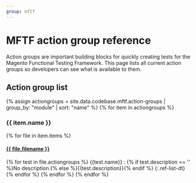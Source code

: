 ```yaml
---
group: mftf
---
```


# MFTF action group reference

Action groups are important building blocks for quickly creating tests for the Magento Functional Testing Framework.
This page lists all current action groups so developers can see what is available to them.

## Action group list

{% assign actiongroups = site.data.codebase.mftf.action-groups | group_by: "module" | sort: "name"  %}
{% for item in actiongroups %}

### {{ item.name }}

{% for file in item.items %}

#### [{{ file.filename }}]({{file.repo}})

{% for test in file.actiongroups %}
{{test.name}}
  : {% if test.description == '' %}No description.{% else %}{{test.description}}{% endif %}
{:.ref-list-dt}
{% endfor %}
{% endfor %}
{% endfor %}
